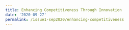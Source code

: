 ```yaml
---
title: Enhancing Competitiveness Through Innovation
date: '2020-09-27'
permalink: /issue1-sep2020/enhancing-competitiveness
---
```



